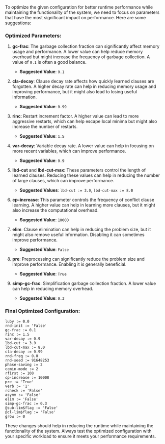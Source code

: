 To optimize the given configuration for better runtime performance while maintaining the functionality of the system, we need to focus on parameters that have the most significant impact on performance. Here are some suggestions:

### Optimized Parameters:

1. **gc-frac**: The garbage collection fraction can significantly affect memory usage and performance. A lower value can help reduce memory overhead but might increase the frequency of garbage collection. A value of `0.1` is often a good balance.
   - **Suggested Value**: `0.1`

2. **cla-decay**: Clause decay rate affects how quickly learned clauses are forgotten. A higher decay rate can help in reducing memory usage and improving performance, but it might also lead to losing useful information.
   - **Suggested Value**: `0.99`

3. **rinc**: Restart increment factor. A higher value can lead to more aggressive restarts, which can help escape local minima but might also increase the number of restarts.
   - **Suggested Value**: `1.5`

4. **var-decay**: Variable decay rate. A lower value can help in focusing on more recent variables, which can improve performance.
   - **Suggested Value**: `0.9`

5. **lbd-cut** and **lbd-cut-max**: These parameters control the length of learned clauses. Reducing these values can help in reducing the number of large clauses, which can improve performance.
   - **Suggested Values**: `lbd-cut := 3.0`, `lbd-cut-max := 8.0`

6. **cp-increase**: This parameter controls the frequency of conflict clause learning. A higher value can help in learning more clauses, but it might also increase the computational overhead.
   - **Suggested Value**: `10000`

7. **elim**: Clause elimination can help in reducing the problem size, but it might also remove useful information. Disabling it can sometimes improve performance.
   - **Suggested Value**: `False`

8. **pre**: Preprocessing can significantly reduce the problem size and improve performance. Enabling it is generally beneficial.
   - **Suggested Value**: `True`

9. **simp-gc-frac**: Simplification garbage collection fraction. A lower value can help in reducing memory overhead.
   - **Suggested Value**: `0.3`

### Final Optimized Configuration:

```plaintext
luby := 0.0
rnd-init := 'False'
gc-frac := 0.1
rinc := 1.5
var-decay := 0.9
lbd-cut := 3.0
lbd-cut-max := 8.0
cla-decay := 0.99
rnd-freq := 0.0
rnd-seed := 91648253
phase-saving := 2
ccmin-mode := 2
rfirst := 100
cp-increase := 10000
pre := 'True'
verb := '1'
rcheck := 'False'
asymm := 'False'
elim := 'False'
simp-gc-frac := 0.3
@sub-lim$flag := 'False'
@cl-lim$flag := 'False'
grow := 0
```

These changes should help in reducing the runtime while maintaining the functionality of the system. Always test the optimized configuration with your specific workload to ensure it meets your performance requirements.
